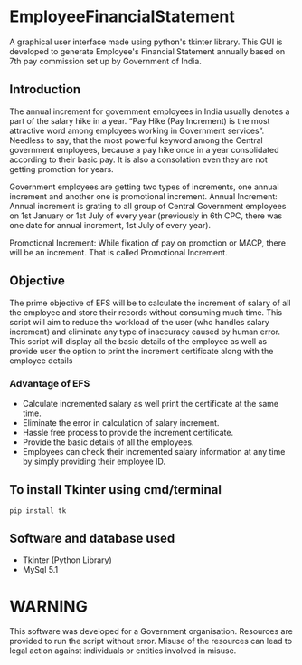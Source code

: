 # EmployeeFinancialStatement
A graphical user interface made using python's tkinter library. This GUI is developed to generate Employee's Financial Statement annually based on 7th pay commission set up by Government of India.

## Introduction
The annual increment for government employees in India usually denotes a part of the salary hike in a year.
“Pay Hike (Pay Increment) is the most attractive word among employees working in Government services”. Needless to say, that the most powerful keyword among the Central government employees, because a pay hike once in a year consolidated according to their basic pay. It is also a consolation even they are not getting promotion for years.

Government employees are getting two types of increments, one annual increment and another one is promotional increment.
Annual Increment: Annual increment is grating to all group of Central Government employees on 1st January or 1st July of every year (previously in 6th CPC, there was one date for annual increment, 1st July of every year).

Promotional Increment: While fixation of pay on promotion or MACP, there will be an increment. That is called Promotional Increment.


## Objective
The prime objective of EFS will be to calculate the increment of salary of all the employee and store their records without consuming much time. This script will aim to reduce the workload of the user (who handles salary increment) and eliminate any type of inaccuracy caused by human error. This script will display all the basic details of the employee as well as provide user the option to print the increment certificate along with the employee details

### Advantage of EFS
*	Calculate incremented salary as well print the certificate at the same time.
*	Eliminate the error in calculation of salary increment.
*	Hassle free process to provide the increment certificate.
*	Provide the basic details of all the employees.
*	Employees can check their incremented salary information at any time by simply providing their employee ID.

## To install Tkinter using cmd/terminal
  ```pip install tk ```

## Software and database used
* Tkinter (Python Library)
* MySql 5.1


# WARNING
This software was developed for a Government organisation. Resources are provided to run the script without error. Misuse of the resources can lead to legal action against individuals or entities involved in misuse.
